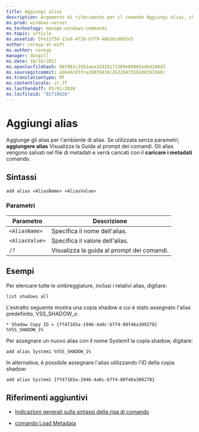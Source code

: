 ```yaml
---
title: Aggiungi alias
description: Argomento di riferimento per il comando Aggiungi alias, che aggiunge alias all'ambiente alias.
ms.prod: windows-server
ms.technology: manage-windows-commands
ms.topic: article
ms.assetid: 5fe12f5d-11e9-4f3d-b7f9-40b26c8685e5
author: coreyp-at-msft
ms.author: coreyp
manager: dongill
ms.date: 10/16/2017
ms.openlocfilehash: 807981c3581eea328291f2389e08065edbd280d3
ms.sourcegitcommit: ab64dc83fca28039416c26226815502d0193500c
ms.translationtype: MT
ms.contentlocale: it-IT
ms.lasthandoff: 05/01/2020
ms.locfileid: "82719026"
---
```

# <a name="add-alias"></a>Aggiungi alias

Aggiunge gli alias per l'ambiente di alias. Se utilizzata senza parametri, **aggiungere alias** Visualizza la Guida al prompt dei comandi. Gli alias vengono salvati nel file di metadati e verrà caricati con il **caricare i metadati** comando.

## <a name="syntax"></a>Sintassi

```
add alias <AliasName> <AliasValue>
```

### <a name="parameters"></a>Parametri

| Parametro | Descrizione |
| --------- | ----------- |
| `<AliasName>` | Specifica il nome dell'alias. |
| `<AliasValue>` | Specifica il valore dell'alias. |
| `/?` | Visualizza la guida al prompt dei comandi. |

## <a name="examples"></a>Esempi

Per elencare tutte le ombreggiature, inclusi i relativi alias, digitare:

```
list shadows all
```

L'estratto seguente mostra una copia shadow a cui è stato assegnato l'alias predefinito, VSS_SHADOW_x:

```
* Shadow Copy ID = {ff47165a-1946-4a0c-b7f4-80f46a309278}
%VSS_SHADOW_1%
```

Per assegnare un nuovo alias con il nome System1 la copia shadow, digitare:

```
add alias System1 %VSS_SHADOW_1%
```

In alternativa, è possibile assegnare l'alias utilizzando l'ID della copia shadow:

```
add alias System1 {ff47165a-1946-4a0c-b7f4-80f46a309278}
```

## <a name="additional-references"></a>Riferimenti aggiuntivi

- [Indicazioni generali sulla sintassi della riga di comando](command-line-syntax-key.md)

- [comando Load Metadata](load-metadata.md)
